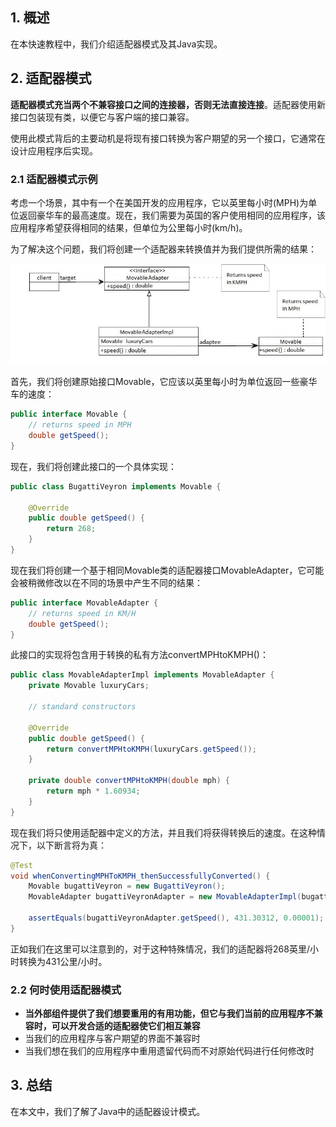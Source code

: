 ## 1. 概述

在本快速教程中，我们介绍适配器模式及其Java实现。

## 2. 适配器模式

**适配器模式充当两个不兼容接口之间的连接器，否则无法直接连接**。适配器使用新接口包装现有类，以便它与客户端的接口兼容。

使用此模式背后的主要动机是将现有接口转换为客户期望的另一个接口，它通常在设计应用程序后实现。

### 2.1 适配器模式示例

考虑一个场景，其中有一个在美国开发的应用程序，它以英里每小时(MPH)为单位返回豪华车的最高速度。现在，我们需要为英国的客户使用相同的应用程序，该应用程序希望获得相同的结果，但单位为公里每小时(km/h)。

为了解决这个问题，我们将创建一个适配器来转换值并为我们提供所需的结果：

<img src="../assets/img_2.png">

首先，我们将创建原始接口Movable，它应该以英里每小时为单位返回一些豪华车的速度：

```java
public interface Movable {
    // returns speed in MPH 
    double getSpeed();
}
```

现在，我们将创建此接口的一个具体实现：

```java
public class BugattiVeyron implements Movable {

    @Override
    public double getSpeed() {
        return 268;
    }
}
```

现在我们将创建一个基于相同Movable类的适配器接口MovableAdapter，它可能会被稍微修改以在不同的场景中产生不同的结果：

```java
public interface MovableAdapter {
    // returns speed in KM/H 
    double getSpeed();
}
```

此接口的实现将包含用于转换的私有方法convertMPHtoKMPH()：

```java
public class MovableAdapterImpl implements MovableAdapter {
    private Movable luxuryCars;

    // standard constructors

    @Override
    public double getSpeed() {
        return convertMPHtoKMPH(luxuryCars.getSpeed());
    }

    private double convertMPHtoKMPH(double mph) {
        return mph * 1.60934;
    }
}
```

现在我们将只使用适配器中定义的方法，并且我们将获得转换后的速度。在这种情况下，以下断言将为真：

```java
@Test
void whenConvertingMPHToKMPH_thenSuccessfullyConverted() {
    Movable bugattiVeyron = new BugattiVeyron();
    MovableAdapter bugattiVeyronAdapter = new MovableAdapterImpl(bugattiVeyron);
 
    assertEquals(bugattiVeyronAdapter.getSpeed(), 431.30312, 0.00001);
}
```

正如我们在这里可以注意到的，对于这种特殊情况，我们的适配器将268英里/小时转换为431公里/小时。

### 2.2 何时使用适配器模式

-   **当外部组件提供了我们想要重用的有用功能，但它与我们当前的应用程序不兼容时，可以开发合适的适配器使它们相互兼容**
-   当我们的应用程序与客户期望的界面不兼容时
-   当我们想在我们的应用程序中重用遗留代码而不对原始代码进行任何修改时

## 3. 总结

在本文中，我们了解了Java中的适配器设计模式。